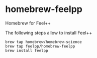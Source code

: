# homebrew-feelpp
Homebrew for Feel++

The following steps allow to install Feel++
```
brew tap homebrew/homebrew-science
brew tap feelpp/homebrew-feelpp
brew install feelpp
```
